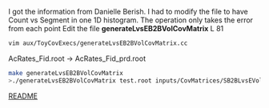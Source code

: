 I got the information from Danielle Berish.
I had to modify the file to have Count vs Segment in one 1D histogram. The operation only takes the error from each point
Edit the file **generateLvsEB2BVolCovMatrix** L 81
```bash
vim aux/ToyCovExecs/generateLvsEB2BVolCovMatrix.cc
```
AcRates_Fid.root -> AcRates_Fid_prd.root

```bash
make generateLvsEB2BVolCovMatrix
>./generateLvsEB2BVolCovMatrix test.root inputs/CovMatrices/SB2BLvsEVolCovMatrix.root 1000
```
[README](../Readme.md)
